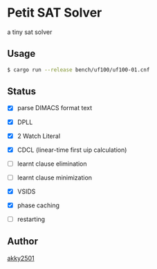 Petit SAT Solver
====

a tiny sat solver

## Usage

```bash
$ cargo run --release bench/uf100/uf100-01.cnf
```

## Status

- [x] parse DIMACS format text
- [x] DPLL
- [x] 2 Watch Literal
- [x] CDCL (linear-time first uip calculation)
- [ ] learnt clause elimination
- [ ] learnt clause minimization
- [x] VSIDS
- [x] phase caching
- [ ] restarting


## Author

[akky2501](https://github.com/akky2501)
